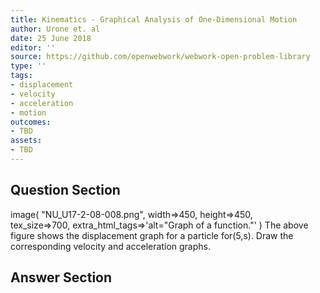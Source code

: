```yaml
---
title: Kinematics - Graphical Analysis of One-Dimensional Motion
author: Urone et. al
date: 25 June 2018
editor: ''
source: https://github.com/openwebwork/webwork-open-problem-library
type: ''
tags:
- displacement
- velocity
- acceleration
- motion
outcomes:
- TBD
assets:
- TBD
---
```


## Question Section 

 image( "NU_U17-2-08-008.png", width=>450, height=>450,  
tex_size=>700, extra_html_tags=>'alt="Graph of a function."' )
The above figure shows the displacement graph for a particle for(5,s). Draw the corresponding velocity and acceleration graphs.

## Answer Section

